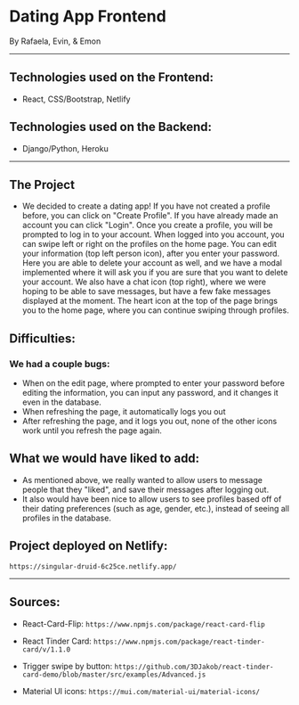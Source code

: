 # Dating App Frontend
By Rafaela, Evin, & Emon
____

## Technologies used on the Frontend:
- React, CSS/Bootstrap, Netlify

## Technologies used on the Backend:
- Django/Python, Heroku
___

## The Project
- We decided to create a dating app! If you have not created a profile before, you can click on "Create Profile". If you have already made an account you can click "Login". Once you create a profile, you will be prompted to log in to your account. When logged into you account, you can swipe left or right on the profiles on the home page. You can edit your information (top left person icon), after you enter your password. Here you are able to delete your account as well, and we have a modal implemented where it will ask you if you are sure that you want to delete your account. We also have a chat icon (top right), where we were hoping to be able to save messages, but have a few fake messages displayed at the moment. The heart icon at the top of the page brings you to the home page, where you can continue swiping through profiles.

## Difficulties:
### We had a couple bugs:
- When on the edit page, where prompted to enter your password before editing the information, you can input any password, and it changes it even in the database.
- When refreshing the page, it automatically logs you out
- After refreshing the page, and it logs you out, none of the other icons work until you refresh the page again.

## What we would have liked to add:
- As mentioned above, we really wanted to allow users to message people that they "liked", and save their messages after logging out.
- It also would have been nice to allow users to see profiles based off of their dating preferences (such as age, gender, etc.), instead of seeing all profiles in the database.

## Project deployed on Netlify:
`https://singular-druid-6c25ce.netlify.app/`
___________________________________

## Sources:
- React-Card-Flip:
`https://www.npmjs.com/package/react-card-flip`

- React Tinder Card:
`https://www.npmjs.com/package/react-tinder-card/v/1.1.0`

- Trigger swipe by button:
`https://github.com/3DJakob/react-tinder-card-demo/blob/master/src/examples/Advanced.js`

- Material UI icons:
`https://mui.com/material-ui/material-icons/`
